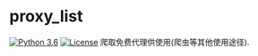 # proxy_list
[![Python 3.6](https://img.shields.io/badge/python-3.6-yellow.svg)](https://www.python.org/) [![License](https://img.shields.io/badge/license-MIT-red.svg)](https://raw.githubusercontent.com/gavin66/proxy_list/master/LICENSE) 
爬取免费代理供使用(爬虫等其他使用途径).